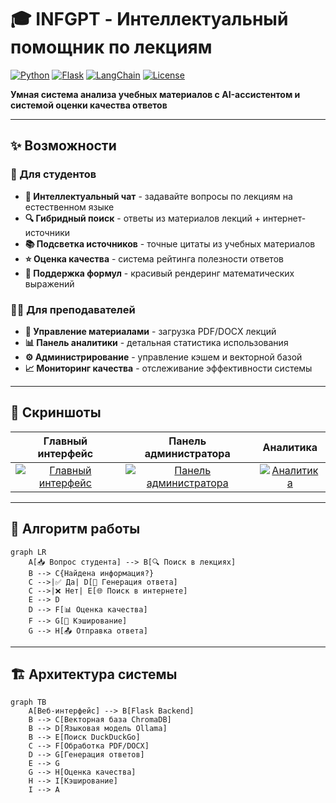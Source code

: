 # 🎓 INFGPT - Интеллектуальный помощник по лекциям

[![Python](https://img.shields.io/badge/Python-3.9+-blue.svg)](https://python.org)
[![Flask](https://img.shields.io/badge/Flask-2.3.3-green.svg)](https://flask.palletsprojects.com/)
[![LangChain](https://img.shields.io/badge/LangChain-0.0.347-orange.svg)](https://langchain.com)
[![License](https://img.shields.io/badge/License-MIT-yellow.svg)](https://opensource.org/licenses/MIT)

**Умная система анализа учебных материалов с AI-ассистентом и системой оценки качества ответов**

---

## ✨ Возможности

### 🎯 Для студентов
- **💬 Интеллектуальный чат** - задавайте вопросы по лекциям на естественном языке
- **🔍 Гибридный поиск** - ответы из материалов лекций + интернет-источники
- **📚 Подсветка источников** - точные цитаты из учебных материалов
- **⭐ Оценка качества** - система рейтинга полезности ответов
- **🎨 Поддержка формул** - красивый рендеринг математических выражений

### 👨‍🏫 Для преподавателей
- **📁 Управление материалами** - загрузка PDF/DOCX лекций
- **📊 Панель аналитики** - детальная статистика использования
- **⚙️ Администрирование** - управление кэшем и векторной базой
- **📈 Мониторинг качества** - отслеживание эффективности системы

---

## 📸 Скриншоты

<div align="center">

| Главный интерфейс | Панель администратора | Аналитика |
|:---:|:---:|:---:|
| [![Главный интерфейс](https://via.placeholder.com/400x250/007bff/white?text=Главный+интерфейс)](screenshots/main.png) | [![Панель администратора](https://via.placeholder.com/400x250/28a745/white?text=Админ+панель)](screenshots/admin.png) | [![Аналитика](https://via.placeholder.com/400x250/6f42c1/white?text=Аналитика)](screenshots/analytics.png) |

</div>

---

## 🔄 Алгоритм работы

```mermaid
graph LR
    A[📥 Вопрос студента] --> B[🔍 Поиск в лекциях]
    B --> C{Найдена информация?}
    C -->|✅ Да| D[🤖 Генерация ответа]
    C -->|❌ Нет| E[🌐 Поиск в интернете]
    E --> D
    D --> F[📊 Оценка качества]
    F --> G[💾 Кэширование]
    G --> H[📤 Отправка ответа]
```

---

## 🏗️ Архитектура системы

```mermaid
graph TB
    A[Веб-интерфейс] --> B[Flask Backend]
    B --> C[Векторная база ChromaDB]
    B --> D[Языковая модель Ollama]
    B --> E[Поиск DuckDuckGo]
    C --> F[Обработка PDF/DOCX]
    D --> G[Генерация ответов]
    E --> G
    G --> H[Оценка качества]
    H --> I[Кэширование]
    I --> A
